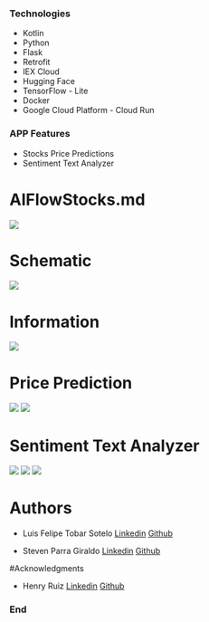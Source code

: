 
### Technologies
- Kotlin
- Python
- Flask
- Retrofit
- IEX Cloud
- Hugging Face
- TensorFlow - Lite
- Docker
- Google Cloud Platform - Cloud Run


### APP Features

- Stocks Price Predictions
- Sentiment Text Analyzer



# AIFlowStocks.md

![](https://i.ibb.co/mRgxx15/AI-Flow-Stocks.png)






# Schematic 
![](https://i.ibb.co/LvzqDqf/Project-Flow-Chart.png)


# Information
![](https://i.ibb.co/4mC0fkp/info-section.png)


# Price Prediction 
![](https://i.ibb.co/Twgmk8F/prediction-section-1.png)
![](https://i.ibb.co/gvnr4yc/prediction-section-2.png)


# Sentiment Text Analyzer

![](https://i.ibb.co/1dhHVMf/news-sentiment-1.png)
![](https://i.ibb.co/L1XgrkD/news-sentiment-2.png)
![](https://i.ibb.co/M7CM5T1/news-sentiment-3.png)


# Authors 
- Luis Felipe Tobar Sotelo
	[Linkedin](http://https://www.linkedin.com/in/luis-felipe-tobar-sot/)
	[Github](https://github.com/felipetobars/)

- Steven Parra Giraldo 
	[Linkedin](https://www.linkedin.com/in/stevenparragiraldo/)
	[Github](https://github.com/StraigenDaigen/)

#Acknowledgments
- Henry Ruiz 
	[Linkedin](https://www.linkedin.com/in/haruiz/)
	[Github](https://github.com/haruiz/)

### End
